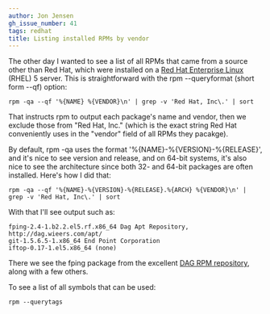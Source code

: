 ```yaml
---
author: Jon Jensen
gh_issue_number: 41
tags: redhat
title: Listing installed RPMs by vendor
---
```


The other day I wanted to see a list of all RPMs that came from a source other than Red Hat, which were installed on a [Red Hat Enterprise Linux](http://www.redhat.com/rhel/) (RHEL) 5 server. This is straightforward with the rpm --queryformat (short form --qf) option:

```
rpm -qa --qf '%{NAME} %{VENDOR}\n' | grep -v 'Red Hat, Inc\.' | sort
```

That instructs rpm to output each package's name and vendor, then we exclude those from "Red Hat, Inc." (which is the exact string Red Hat conveniently uses in the "vendor" field of all RPMs they pacakge).

By default, rpm -qa uses the format '%{NAME}-%{VERSION}-%{RELEASE}', and it's nice to see version and release, and on 64-bit systems, it's also nice to see the architecture since both 32- and 64-bit packages are often installed. Here's how I did that:

```
rpm -qa --qf '%{NAME}-%{VERSION}-%{RELEASE}.%{ARCH} %{VENDOR}\n' | grep -v 'Red Hat, Inc\.' | sort
```

With that I'll see output such as:

```
fping-2.4-1.b2.2.el5.rf.x86_64 Dag Apt Repository, http://dag.wieers.com/apt/
git-1.5.6.5-1.x86_64 End Point Corporation
iftop-0.17-1.el5.x86_64 (none)
```

There we see the fping package from the excellent [DAG RPM repository](http://dag.wieers.com/rpm/), along with a few others.

To see a list of all symbols that can be used:

```
rpm --querytags
```
